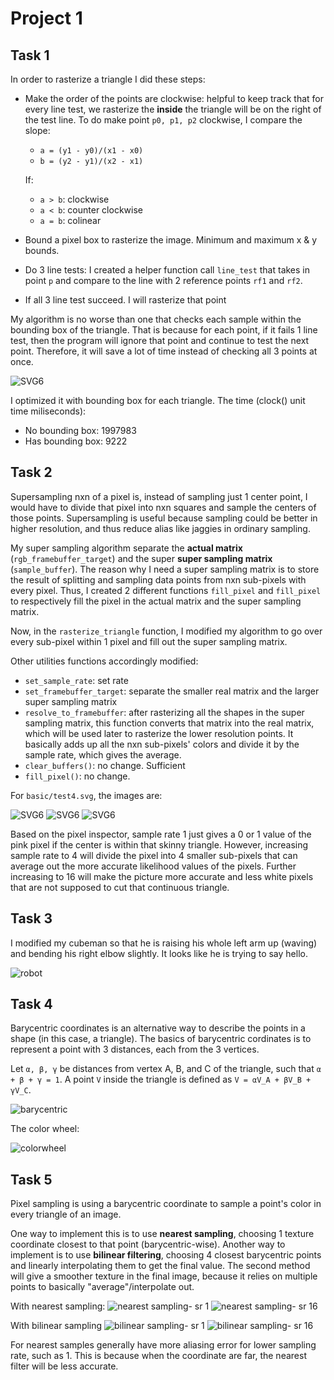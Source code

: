 # Project 1

## Task 1
In order to rasterize a triangle I did these steps:
* Make the order of the points are clockwise: helpful to keep track that for every
line test, we rasterize the **inside** the triangle will be on the right of the test line. To do make point `p0, p1, p2` clockwise, I compare the slope:
    * `a = (y1 - y0)/(x1 - x0) `
    * `b = (y2 - y1)/(x2 - x1)`

    If:
    * `a > b`: clockwise
    * `a < b`: counter clockwise
    * `a = b`: colinear
* Bound a pixel box to rasterize the image. Minimum and maximum x & y bounds.
* Do 3 line tests: I created a helper function call `line_test` that takes in point `p` and compare to the line with 2 reference points `rf1` and `rf2`.
* If all 3 line test succeed. I will rasterize that point

My algorithm is no worse than one that checks each sample within the bounding box of the triangle.
That is because for each point, if it fails 1 line test, then the program will ignore that
point and continue to test the next point. Therefore, it will save a lot of time instead of 
checking all 3 points at once.

![SVG6](/img/task1-svg4.png?raw=true)

I optimized it with bounding box for each triangle. The time (clock() unit time miliseconds):
* No bounding box: 1997983
* Has bounding box: 9222



## Task 2
Supersampling nxn of a pixel is, instead of sampling just 1 center point,
I would have to divide that pixel into nxn squares and sample the centers of those points. Supersampling is useful because sampling could be better in higher resolution, and thus reduce alias like jaggies in ordinary sampling.

My super sampling algorithm separate the **actual matrix** (`rgb_framebuffer_target`) and the super **super sampling matrix** (`sample_buffer`). The reason why I need a super sampling matrix is to store the result of splitting and sampling data points from nxn sub-pixels with every pixel. Thus, I created 2 different functions `fill_pixel` and `fill_pixel` to respectively fill the pixel in the actual matrix and the super sampling matrix.

Now, in the `rasterize_triangle` function, I modified my algorithm to go over every sub-pixel within 1 pixel and fill out the super sampling matrix.

Other utilities functions accordingly modified:
* `set_sample_rate`: set rate
* `set_framebuffer_target`: separate the smaller real matrix and the larger super sampling matrix
* `resolve_to_framebuffer`: after rasterizing all the shapes in the super sampling matrix, this function converts that matrix into the real matrix, which will be used later to rasterize the lower resolution points. It basically adds up all the nxn sub-pixels' colors and divide it by the sample rate, which gives the average.
* `clear_buffers()`: no change. Sufficient
* `fill_pixel()`: no change.

For `basic/test4.svg`, the images are:

![SVG6](/img/task2-svg4-01.png?raw=true)
![SVG6](/img/task2-svg4-04.png?raw=true)
![SVG6](/img/task2-svg4-16.png?raw=true)

Based on the pixel inspector, sample rate 1 just gives a 0 or 1 value of the pink pixel if the center is within that skinny triangle. However, increasing sample rate to 4 will divide the pixel into 4 smaller sub-pixels that can average out the more accurate likelihood values of the pixels. Further increasing to 16 will make the picture more accurate and less white pixels that are not supposed to cut that continuous triangle.


## Task 3
I modified my cubeman so that he is raising his whole left arm up (waving) and bending his right elbow slightly. It looks like he is trying to say hello.


![robot](/img/my_robot.png?raw=true)


## Task 4
Barycentric coordinates is an alternative way to describe the points in a shape (in this case, a triangle). The basics of barycentric cordinates is to represent a point with 3 distances, each from the 3 vertices.

Let `α, β, γ` be distances from vertex A, B, and C of the triangle, such that `α + β + γ = 1`. A point `V` inside the triangle is defined as `V = αV_A + βV_B + γV_C`.

![barycentric](/img/barycentric.png?raw=true)

The color wheel:

![colorwheel](/img/colorwheel.png?raw=true)


## Task 5
Pixel sampling is using a barycentric coordinate to sample a point's color in every triangle of an image.

One way to implement this is to use **nearest sampling**, choosing 1 texture coordinate closest to that point (barycentric-wise). Another way to implement is to use **bilinear filtering**, choosing 4 closest barycentric points and linearly interpolating them to get the final value. The second method will give a smoother texture in the final image, because it relies on multiple points to basically "average"/interpolate out.

With nearest sampling:
![nearest sampling- sr 1](/img/n-1.png?raw=true)
![nearest sampling- sr 16](/img/n-16.png?raw=true)

With bilinear sampling
![bilinear sampling- sr 1](/img/bi-1.png?raw=true)
![bilinear sampling- sr 16](/img/bi-16.png?raw=true)

For nearest samples generally have more aliasing error for lower sampling rate, such as 1. This is because when the coordinate are far, the nearest filter will be less accurate.

